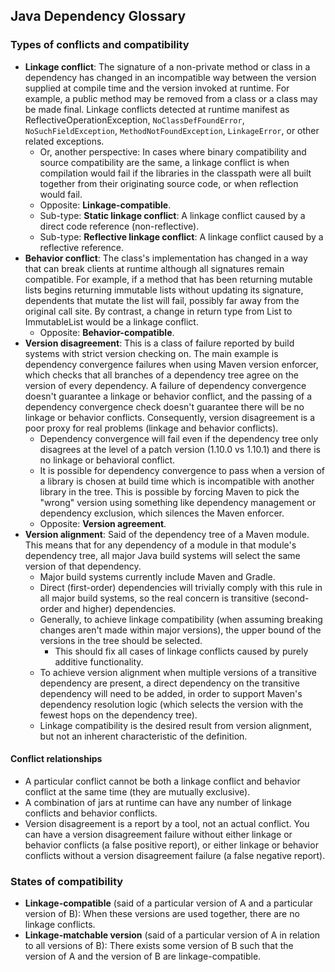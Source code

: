 Java Dependency Glossary
------------------------

### Types of conflicts and compatibility

- **Linkage conflict**: The signature of a non-private method or class in a
  dependency has changed in an incompatible way between the version supplied at
  compile time and the version invoked at runtime. For example, a public method
  may be removed from a class or a class may be made final. Linkage conflicts
  detected at runtime manifest as ReflectiveOperationException,
  `NoClassDefFoundError`, `NoSuchFieldException`, `MethodNotFoundException`,
  `LinkageError`, or other related exceptions.
  - Or, another perspective: In cases where binary compatibility and source
    compatibility are the same, a linkage conflict is when compilation would
    fail if the libraries in the classpath were all built together from their
    originating source code, or when reflection would fail.
  - Opposite: **Linkage-compatible**.
  - Sub-type: **Static linkage conflict**: A linkage conflict caused by a direct
    code reference (non-reflective).
  - Sub-type: **Reflective linkage conflict**: A linkage conflict caused by a
    reflective reference.
- **Behavior conflict**: The class's implementation has changed in a way that
  can break clients at runtime although all signatures remain compatible. For
  example, if a method that has been returning mutable lists begins returning
  immutable lists without updating its signature, dependents that mutate the
  list will fail, possibly far away from the original call site. By contrast, a
  change in return type from List to ImmutableList would be a linkage conflict.
  - Opposite: **Behavior-compatible**.
- **Version disagreement**: This is a class of failure reported by build systems
  with strict version checking on. The main example is dependency convergence
  failures when using Maven version enforcer, which checks that all branches of
  a dependency tree agree on the version of every dependency. A failure of
  dependency convergence doesn't guarantee a linkage or behavior conflict, and
  the passing of a dependency convergence check doesn't guarantee there will be
  no linkage or behavior conflicts. Consequently, version disagreement is a poor
  proxy for real problems (linkage and behavior conflicts).
  - Dependency convergence will fail even if the dependency tree only disagrees
    at the level of a patch version (1.10.0 vs 1.10.1) and there is no linkage
    or behavioral conflict.
  - It is possible for dependency convergence to pass when a version of a
    library is chosen at build time which is incompatible with another library
    in the tree. This is possible by forcing Maven to pick the "wrong" version
    using something like dependency management or dependency exclusion, which
    silences the Maven enforcer.
  - Opposite: **Version agreement**.
- **Version alignment**: Said of the dependency tree of a Maven module. This
  means that for any dependency of a module in that module's dependency tree,
  all major Java build systems will select the same version of that dependency.
  - Major build systems currently include Maven and Gradle.
  - Direct (first-order) dependencies will trivially comply with this rule in
    all major build systems, so the real concern is transitive (second-order and
    higher) dependencies.
  - Generally, to achieve linkage compatibility (when assuming breaking changes
    aren't made within major versions), the upper bound of the versions in the
    tree should be selected.
    - This should fix all cases of linkage conflicts caused by purely additive
      functionality.
  - To achieve version alignment when multiple versions of a transitive
    dependency are present, a direct dependency on the transitive dependency
    will need to be added, in order to support Maven's dependency resolution
    logic (which selects the version with the fewest hops on the dependency
    tree).
  - Linkage compatibility is the desired result from version alignment, but not
    an inherent characteristic of the definition.

#### Conflict relationships

- A particular conflict cannot be both a linkage conflict and behavior conflict
  at the same time (they are mutually exclusive).
- A combination of jars at runtime can have any number of linkage conflicts and
  behavior conflicts.
- Version disagreement is a report by a tool, not an actual conflict. You can
  have a version disagreement failure without either linkage or behavior
  conflicts (a false positive report), or either linkage or behavior conflicts
  without a version disagreement failure (a false negative report).

### States of compatibility

- **Linkage-compatible** (said of a particular version of A and a particular
  version of B): When these versions are used together, there are no linkage
  conflicts.
- **Linkage-matchable version** (said of a particular version of A in relation
  to all versions of B): There exists some version of B such that the version of
  A and the version of B are linkage-compatible.
